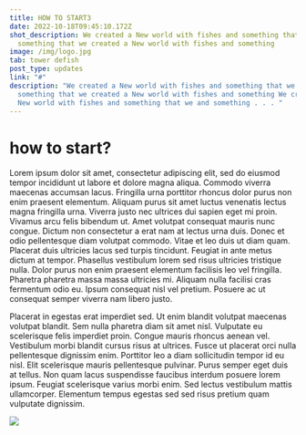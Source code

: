 ```yaml
---
title: HOW TO START3
date: 2022-10-18T09:45:10.172Z
shot_description: We created a New world with fishes and something that we and
  something that we created a New world with fishes and something
image: /img/logo.jpg
tab: tower defish
post_type: updates
link: "#"
description: "We created a New world with fishes and something that we and
  something that we created a New world with fishes and something We created a
  New world with fishes and something that we and something . . . "
---
```

# how to start?

Lorem ipsum dolor sit amet, consectetur adipiscing elit, sed do eiusmod tempor incididunt ut labore et dolore magna aliqua. Commodo viverra maecenas accumsan lacus. Fringilla urna porttitor rhoncus dolor purus non enim praesent elementum. Aliquam purus sit amet luctus venenatis lectus magna fringilla urna. Viverra justo nec ultrices dui sapien eget mi proin. Vivamus arcu felis bibendum ut. Amet volutpat consequat mauris nunc congue. Dictum non consectetur a erat nam at lectus urna duis. Donec et odio pellentesque diam volutpat commodo. Vitae et leo duis ut diam quam. Placerat duis ultricies lacus sed turpis tincidunt. Feugiat in ante metus dictum at tempor. Phasellus vestibulum lorem sed risus ultricies tristique nulla. Dolor purus non enim praesent elementum facilisis leo vel fringilla. Pharetra pharetra massa massa ultricies mi. Aliquam nulla facilisi cras fermentum odio eu. Ipsum consequat nisl vel pretium. Posuere ac ut consequat semper viverra nam libero justo.

Placerat in egestas erat imperdiet sed. Ut enim blandit volutpat maecenas volutpat blandit. Sem nulla pharetra diam sit amet nisl. Vulputate eu scelerisque felis imperdiet proin. Congue mauris rhoncus aenean vel. Vestibulum morbi blandit cursus risus at ultrices. Fusce ut placerat orci nulla pellentesque dignissim enim. Porttitor leo a diam sollicitudin tempor id eu nisl. Elit scelerisque mauris pellentesque pulvinar. Purus semper eget duis at tellus. Non quam lacus suspendisse faucibus interdum posuere lorem ipsum. Feugiat scelerisque varius morbi enim. Sed lectus vestibulum mattis ullamcorper. Elementum tempus egestas sed sed risus pretium quam vulputate dignissim.

![](/img/c9b9aa0184843e38b0b6a22d105e87f2.jpg)